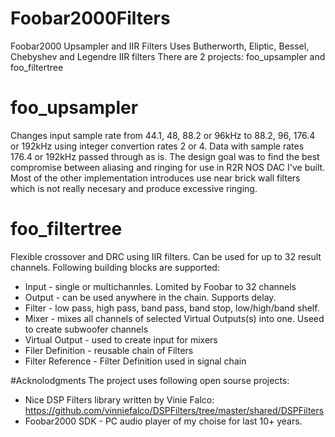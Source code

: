 # Foobar2000Filters
Foobar2000 Upsampler and IIR Filters
Uses Butherworth, Eliptic, Bessel, Chebyshev and Legendre IIR filters
There are 2 projects: foo_upsampler and foo_filtertree

# foo_upsampler
Changes input sample rate from 44.1, 48, 88.2 or 96kHz to 88.2, 96, 176.4 or 192kHz using integer convertion rates 2 or 4. Data with sample rates 176.4 or 192kHz passed through as is.
The design goal was to find the best compromise between aliasing and ringing for use in R2R NOS DAC I've built. Most of the other implementation introduces use near brick wall filters which is not really necesary and produce excessive ringing.  

# foo_filtertree
Flexible crossover and DRC using IIR filters. Can be used for up to 32 result channels. 
Following building blocks are supported: 
* Input - single or multichannles. Lomited by Foobar to 32 channels
* Output - can be used anywhere in the chain. Supports delay. 
* Filter - low pass, high pass, band pass, band stop, low/high/band shelf.
* Mixer - mixes all channels of selected Virtual Outputs(s) into one. Useed to create subwoofer channels
* Virtual Output  - used to create input for mixers
* Filer Definition - reusable chain of Filters 
* Filter Reference - Filter Definition used in signal chain

#Acknolodgments
The project uses following open sourse projects:
* Nice DSP Filters library written by Vinie Falco: https://github.com/vinniefalco/DSPFilters/tree/master/shared/DSPFilters
* Foobar2000 SDK - PC audio player of my choise for last 10+ years. 
